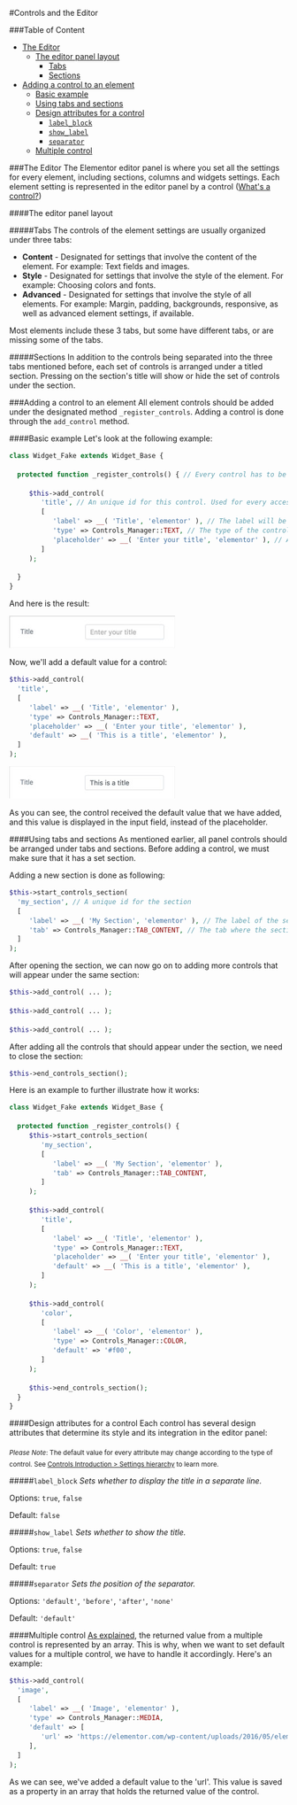 #Controls and the Editor

###Table of Content
* [The Editor](#the-editor)
  - [The editor panel layout](#the-editor-panel-layout)
    * [Tabs](#tabs)
    * [Sections](#sections)
* [Adding a control to an element](#adding-a-control-to-an-element)
  - [Basic example](#basic-example)
  - [Using tabs and sections](#using-tabs-and-sections)
  - [Design attributes for a control](#design-attributes-for-a-control)
    * [`label_block`](#label_block)
    * [`show_label`](#show_label)
    * [`separator`](#separator)
  - [Multiple control](#multiple-control)

###The Editor
The Elementor editor panel is where you set all the settings for every element, including  sections, columns and widgets settings. Each element setting is represented in the editor panel by a control ([What's a control?](README.md#what-is-a-control))

####The editor panel layout

#####Tabs
The controls of the element settings are usually organized under three tabs:
* **Content** - Designated for settings that involve the content of the element. For example: Text fields and images.
* **Style** - Designated for settings that involve the style of the element. For example: Choosing colors and fonts.
* **Advanced** - Designated for settings that involve the style of all elements. For example: Margin, padding, backgrounds, responsive, as well as advanced element settings, if available.

Most elements include these 3 tabs, but some have different tabs, or are missing some of the tabs.

#####Sections
In addition to the controls being separated into the three tabs mentioned before, each set of controls is arranged under a titled section. Pressing on the section's title will show or hide the set of controls under the section.

###Adding a control to an element
All element controls should be added under the designated method `_register_controls`. Adding a control is done through the `add_control` method.

####Basic example
Let's look at the following example:

```php
class Widget_Fake extends Widget_Base {

  protected function _register_controls() { // Every control has to be registered under this method

     $this->add_control(
        'title', // An unique id for this control. Used for every access to the control value.
        [
           'label' => __( 'Title', 'elementor' ), // The label will be displayed in the panel inside the control
           'type' => Controls_Manager::TEXT, // The type of the control
           'placeholder' => __( 'Enter your title', 'elementor' ), // A placeholder will be displayed inside the control input
        ]
     );

  }
}
```

And here is the result:

![](../images/text-control.jpg)

Now, we'll add a default value for a control:

```php
$this->add_control(
  'title',
  [
     'label' => __( 'Title', 'elementor' ),
     'type' => Controls_Manager::TEXT,
     'placeholder' => __( 'Enter your title', 'elementor' ),
     'default' => __( 'This is a title', 'elementor' ),
  ]
);
```

![](../images/text-control-with-default.jpg)

As you can see, the control received the default value that we have added, and this value is displayed in the input field, instead of the placeholder.

####Using tabs and sections
As mentioned earlier, all panel controls should be arranged under tabs and sections. Before adding a control, we must make sure that it has a set section.

Adding a new section is done as following:

```php
$this->start_controls_section(
  'my_section', // A unique id for the section
  [
     'label' => __( 'My Section', 'elementor' ), // The label of the section
     'tab' => Controls_Manager::TAB_CONTENT, // The tab where the section is included in
  ]
);
```

After opening the section, we can now go on to adding more controls that will appear under the same section:

```php
$this->add_control( ... );

$this->add_control( ... );

$this->add_control( ... );
```

After adding all the controls that should appear under the section, we need to close the section:

```php
$this->end_controls_section();
```

Here is an example to further illustrate how it works:

```php
class Widget_Fake extends Widget_Base {

  protected function _register_controls() {
     $this->start_controls_section(
        'my_section',
        [
           'label' => __( 'My Section', 'elementor' ),
           'tab' => Controls_Manager::TAB_CONTENT,
        ]
     );

     $this->add_control(
        'title',
        [
           'label' => __( 'Title', 'elementor' ),
           'type' => Controls_Manager::TEXT,
           'placeholder' => __( 'Enter your title', 'elementor' ),
           'default' => __( 'This is a title', 'elementor' ),
        ]
     );

     $this->add_control(
        'color',
        [
           'label' => __( 'Color', 'elementor' ),
           'type' => Controls_Manager::COLOR,
           'default' => '#f00',
        ]
     );

     $this->end_controls_section();
  }
}
```

####Design attributes for a control
Each control has several design attributes that determine its style and its integration in the editor panel:

<sub>*Please Note*: The default value for every attribute may change according to the type of control. See [Controls Introduction > Settings hierarchy](README.MD#settings-hierarchy) to learn more.</sub>

#####`label_block`
*Sets whether to display the title in a separate line.*

Options: `true`, `false`

Default: `false`

#####`show_label`
*Sets whether to show the title.*

Options: `true`, `false`

Default: `true`

#####`separator`
*Sets the position of the separator.*

Options: `'default'`, `'before'`, `'after'`, `'none'`

Default: `'default'`

####Multiple control
[As explained](README.md#multiple-control), the returned value from a multiple control is represented by an array. This is why, when we want to set default values for a multiple control, we have to handle it accordingly. Here's an example:

```php
$this->add_control(
  'image',
  [
     'label' => __( 'Image', 'elementor' ),
     'type' => Controls_Manager::MEDIA,
     'default' => [
        'url' => 'https://elementor.com/wp-content/uploads/2016/05/element-bg.png',
     ],
  ]
);
```

As we can see, we've added a default value to the 'url'. This value is saved as a property in an array that holds the returned value of the control.